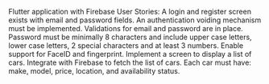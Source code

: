 Flutter application with Firebase
User Stories: 
        A login and register screen exists with email and password fields.
        An authentication voiding mechanism must be implemented.
        Validations for email and password are in place.
        Password must be minimally 8 characters and include upper case letters, lower case letters, 2 special characters and at least 3 numbers.
        Enable support for FaceID and fingerprint.
        Implement a screen to display a list of cars.
        Integrate with Firebase to fetch the list of cars.
        Each car must have: make, model, price, location, and availability status.
